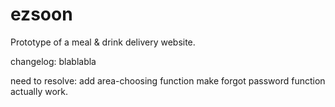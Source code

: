 ezsoon
======

Prototype of a meal & drink delivery website.

changelog:
blablabla

need to resolve:
add area-choosing function
make forgot password function actually work.
